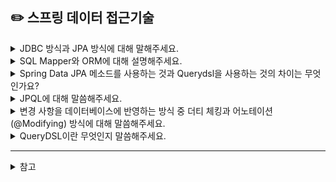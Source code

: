 ## ✏️ 스프링 데이터 접근기술


<details>
  <summary>JDBC 방식과 JPA 방식에 대해 말해주세요.</summary> 
  
  JDBC는 자바에서 데이터베이스에 접속할 수 있도록 하는 자바 API 입니다. 개발자가 각각 데이터베이스마다 커넥션 연결, SQL 전달, 결과를 응답 받는 방법을 새로 학습할 필요가 없다는 장점이 있습니다.

  JPA는 현재 자바 진영의 ORM 기술 표준으로 인터페이스의 모음으로 데이터베이스와 객체를 매핑하는 기술입니다. JPA의 내부에는 JDBC가 사용되어 둘은 밀접한 관계입니다.
</details>

<details>
  <summary>SQL Mapper와 ORM에 대해 설명해주세요.</summary> 

  - ORM은 데이터베이스 객체를 자바 객체로 매핑함으로써 객체간의 관계를 바탕으로 SQL을 자동으로 생성해주지만 SQL Mapper는 SQL을 명시해줘야합니다.
  - ORM은 관계형 데이터베이스의 관계를 Object에 반영하는 것이 목적이라면 SQL Mapper는 단순히 필드를 매핑 시키는 것이 목적이라는 지향점의 차이가 있습니다.

</details>

<details>
  <summary>Spring Data JPA 메소드를 사용하는 것과 Querydsl을 사용하는 것의 차이는 무엇인가요?</summary> 
  
  Spring Data JPA는 JPARepository 인터페이스를 상속 받아서 구현 객체(Hibernate)를 동적으로 생성해서 주입할 수 있습니다. Querydsl은 JPA, Hibernate와 통합되어 SQL을 타입 세이프하게 작성 가능한 기술로, JPQL 대신 QueryDSL(도메인 특정 언어)로 쿼리를 작성할 수 있습니다.
</details>

<details>
  <summary>JPQL에 대해 말씀해주세요.</summary> 

  JPQL은 테이블이 아닌 엔티티 객체를 대상으로 하는 쿼리 언어입니다.

  특정 데이터베이스 SQL에 종속되지 않기 때문에 유연한 개발이 가능합니다.
</details>

<details>
  <summary>변경 사항을 데이터베이스에 반영하는 방식 중 더티 체킹과 어노테이션(@Modifying) 방식에 대해 말씀해주세요.</summary> 

  더티 체킹은 영속성 컨텍스트에 의해 관리되는 엔티티의 변경 사항을 감지하여 자동으로 업데이트하고,

  @Modifying은 직접 쿼리를 변경이 일어나는 쿼리를 작성하여 변경 사항을 반영합니다.

  쿼리를 작성하는 방법은 여러 엔티티의 데이터를 일괄적으로 변경하는 벌크 연산에 유용합니다.
</details>

<details>
  <summary>QueryDSL이란 무엇인지 말씀해주세요.</summary> 

  타입 안정성을 보장하면서 동적 쿼리를 유연하게 작성할 수 있도록 지원하는 오픈 소스 프레임워크입니다.

  문자열이 아닌 코드로 쿼리를 작성할 수 있어 컴파일 시점에 문법 오류를 확인할 수 있으며, 복잡한 쿼리나 동적 쿼리 작성이 편리합니다.
</details>

----

<details>
  <summary>참고</summary>
  
  - https://thefif19wlsvy.tistory.com/249

  - https://velog.io/@corone_hi/JPA-vs-QueryDSL
</details>
